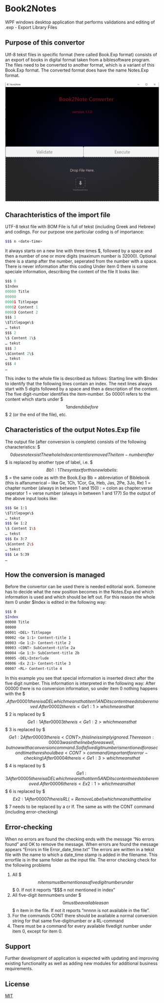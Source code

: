 # Book2Notes
WPF windows desktop application that performs validations and editing of .exp - Export Library Files

## Purpose of this convertor

Utf-8 tekst files in specific format (here called Book.Exp format) consists of an export of books in digital format taken from a biblesoftware program. The files need to be converted to another format, which is a variant of this Book.Exp format. The converted format does have the name Notes.Exp format.

![Alt text](logo.png?raw=true "Logo")

## Charachteristics of the import file
UTF-8 tekst file with BOM
File is full of tekst (including Greek and Hebrew) and codings. For our purpose one particular coding is of importance:

```bash
$$$ n <date-time>
```
It always starts on a new line with three times $, followed by a space and then a number of one or more digits (maximum number is 32000). Optional there is a <date-time> stamp after the number, seperated from the number with a space.
There is never information after this coding
Under item 0 there is some speciale information, describing the content of the file
It looks like:

```python
$$$ 0
$Index
00000 Title
00000 
00001 Titlepage
00002 Content 1
00003 Content 2
$$$ 1
\$Titlepage\$
… tekst
$$$ 2
\$ Content 1\$
… tekst
$$$ 3
\$Content 2\$
… tekst
$$$ 4
…
```
This index to the whole file is described as follows:
Starting line with $Index to identify that the following lines contain an index.
The next lines always start with 5 digits followed by a space and then a description of the content.
The five digit-number identifies the item-number. So  00001 refers to the content which starts under $$$ 1 and ends before $$$ 2 (or the end of the file), etc.

## Characteristics of the output Notes.Exp file
The output file (after conversion is complete) consists of the following characteristics:
$$$ 0  does not exsist
The whole Index content is removed
The item-number after $$$ is replaced by another type of label, i.e. $$$ Bb 1:1
The syntaxt for this new label is:
$$$ = the same code as with the Book.Exp
Bb = abbreviation of Biblebook (this is alfanumerical – like Ge, 1Ch, 1Cor, Ga, Heb, Jas, 2Pe, 3Jo, Re)
1 = chapter number (always in between 1 and 150)
: = colon as chapter:verse seperator
1 = verse number (always in between 1 and 177)
So the output of the above input looks like:
```bash
$$$ Ge 1:1
\$Titlepage\$
… tekst
$$$ Ge 1:2
\$ Content 1\$
… tekst
$$$ Ex 3:7
\$Content 2\$
… tekst
$$$ Le 5:39
…
```
## How the conversion is managed
Before the convertor can be used there is needed editorial work. Someone has to decide what the new position becomes in the Notes.Exp and which information is used and which should be left out.
For this reason the whole item 0 under $Index is edited in the following way:
```bash
$$$ 0
$Index
00000 Title
00000 
00001 <DEL> Titlepage
00002 <Ge 1:1> Content-title 1
00003 <Ge 1:2> Content-title 2
00003 <CONT> SubContent-title 2a
00004 <Ge 1:3> SubContent-title 2b
00005 <DEL>Interlude
00006 <Ex 2:1> Content-title 3
00007 <RL> Content-title 4
```

In this example you see that special information is inserted direct after the five digit number.
This information is interpreted in the following way:
After 00000 there is no conversion information, so under item 0 nothing happens with the $$$.
After 00001 there is a DEL which means that item 1 AND its content needs to be removed.
After 00002 there is <Ge 1:1> which means that $$$ 2 <date-time> is replaced by $$$ Ge 1:1
After 00003 there is <Ge 1:2> which means that $$$ 3 <date-time> is replaced by $$$ Ge 1:2
After 00003 there is <CONT>, this line is simply ignored. The reason: 00003 was in the line before as well, but now with a conversion command. So if a five digit number is mentioned for a second time there should be a <CONT> command  (important for error-checking)
After 00004 there is <Ge 1:3> which means that $$$ 4 <date-time> is replaced by $$$ Ge 1:3
After 00005 there is a DEL which means that item 5 AND its content needs to be removed.
After 00006 there is <Ex 2:1> which means that $$$ 6 <date-time> is replaced by $$$ Ex 2:1
After 00007 there is RL (= Remove Label) which means that the line $$$ 7 <date-time> needs to be replaced by a cr lf.
The same as with the CONT command (including error-checking)
## Error-checking
When no errors are found the checking ends with the message “No errors found” and OK to remove the message.
When errors are found the message appears “Errors in file Error_date_time.txt”
The errors are written in a tekst file with the name to which a date_time stamp is added in the filename. This errorfile is in the same folder as the input file.
The error checking check for the following problems
1.	All $$$ n items must be mention as a five digitnumber under $$$ 0. If not it reports “$$$ n not mentioned in index”
2.	All five-digit itemnumbers under $$$ 0 must be available as an $$$ n item in the file. If not it reports “nnnnn is not available in the file”.
3.	For the commands CONT there should be available a normal conversion string for that same five-digitnumber or a RL-command
4.	There must be a command for every available fivedigit number under item 0, except for item 0.


## Support
Further development of application is expected with updating and improving existing functionality as well as adding new modules for additional business requirements.

## License
[MIT](https://choosealicense.com/licenses/mit/)
